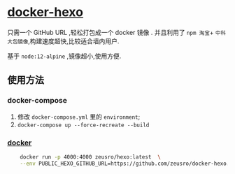 # [docker-hexo](https://github.com/zeusro/docker-hexo)

只需一个 GitHub URL ,轻松打包成一个 docker 镜像 . 并且利用了 `npm 淘宝`+ `中科大包镜像`,构建速度超快,比较适合墙内用户.

基于 `node:12-alpine` ,镜像超小,使用方便.

## 使用方法


### docker-compose

1. 修改 `docker-compose.yml` 里的 `environment`;
1. `docker-compose up --force-recreate --build`

### [docker](https://hub.docker.com/r/zeusro/hexo)

```bash
    docker run -p 4000:4000 zeusro/hexo:latest  \
    --env PUBLIC_HEXO_GITHUB_URL=https://github.com/zeusro/docker-hexo.git
```

